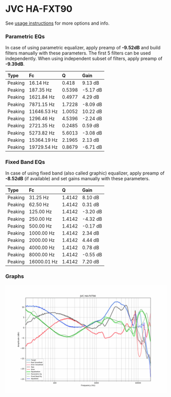 # JVC HA-FXT90
See [usage instructions](https://github.com/jaakkopasanen/AutoEq#usage) for more options and info.

### Parametric EQs
In case of using parametric equalizer, apply preamp of **-9.52dB** and build filters manually
with these parameters. The first 5 filters can be used independently.
When using independent subset of filters, apply preamp of **-9.39dB**.

| Type    | Fc          |      Q | Gain     |
|:--------|:------------|:-------|:---------|
| Peaking | 16.14 Hz    | 0.418  | 9.13 dB  |
| Peaking | 187.35 Hz   | 0.5398 | -5.17 dB |
| Peaking | 1621.84 Hz  | 0.4977 | 4.29 dB  |
| Peaking | 7871.15 Hz  | 1.7228 | -8.09 dB |
| Peaking | 11646.53 Hz | 1.0052 | 10.22 dB |
| Peaking | 1296.46 Hz  | 4.5396 | -2.24 dB |
| Peaking | 2721.35 Hz  | 0.2485 | 0.59 dB  |
| Peaking | 5273.82 Hz  | 5.6013 | -3.08 dB |
| Peaking | 15364.19 Hz | 2.1965 | 2.13 dB  |
| Peaking | 19729.54 Hz | 0.8679 | -6.71 dB |

### Fixed Band EQs
In case of using fixed band (also called graphic) equalizer, apply preamp of **-8.52dB**
(if available) and set gains manually with these parameters.

| Type    | Fc          |      Q | Gain     |
|:--------|:------------|:-------|:---------|
| Peaking | 31.25 Hz    | 1.4142 | 8.10 dB  |
| Peaking | 62.50 Hz    | 1.4142 | 0.31 dB  |
| Peaking | 125.00 Hz   | 1.4142 | -3.20 dB |
| Peaking | 250.00 Hz   | 1.4142 | -4.32 dB |
| Peaking | 500.00 Hz   | 1.4142 | -0.17 dB |
| Peaking | 1000.00 Hz  | 1.4142 | 2.34 dB  |
| Peaking | 2000.00 Hz  | 1.4142 | 4.44 dB  |
| Peaking | 4000.00 Hz  | 1.4142 | 0.78 dB  |
| Peaking | 8000.00 Hz  | 1.4142 | -0.55 dB |
| Peaking | 16000.01 Hz | 1.4142 | 7.20 dB  |

### Graphs
![](./JVC%20HA-FXT90.png)